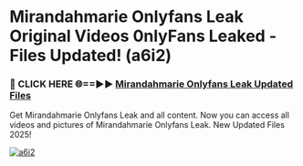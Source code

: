 # Mirandahmarie Onlyfans Leak Original Videos 0nlyFans Leaked - Files Updated! (a6i2)

<h3>🔴 CLICK HERE 🌐==►► <a href="https://tinyurl.com/x26r9saj" rel="nofollow">Mirandahmarie Onlyfans Leak Updated Files</a></h3>

Get Mirandahmarie Onlyfans Leak and all content. Now you can access all videos and pictures of Mirandahmarie Onlyfans Leak. New Updated Files 2025!

[![a6i2](https://i.imgur.com/LkgZPqh.gif)](https://tinyurl.com/x26r9saj)
